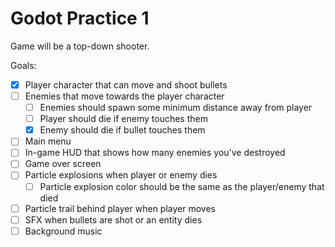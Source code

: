 # Godot Practice 1

Game will be a top-down shooter.

Goals:

- [x] Player character that can move and shoot bullets
- [ ] Enemies that move towards the player character
  - [ ] Enemies should spawn some minimum distance away from player
  - [ ] Player should die if enemy touches them
  - [x] Enemy should die if bullet touches them
- [ ] Main menu
- [ ] In-game HUD that shows how many enemies you've destroyed
- [ ] Game over screen
- [ ] Particle explosions when player or enemy dies
  - [ ] Particle explosion color should be the same as the player/enemy that died
- [ ] Particle trail behind player when player moves
- [ ] SFX when bullets are shot or an entity dies
- [ ] Background music
